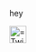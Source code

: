 <p>hey</p>
<p><img align="left" width="30" height="30" src="https://image.flaticon.com/icons/png/512/124/124021.png" alt="
=Twitter" ></p>

